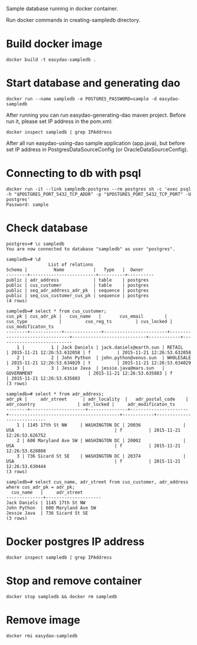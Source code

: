 Sample database running in docker container.

Run docker commands in creating-sampledb directory.

# Build docker image

    docker build -t easydao-sampledb .

# Start database and generating dao
    
    docker run --name sampledb -e POSTGRES_PASSWORD=sample -d easydao-sampledb
    
After running you can run easydao-generating-dao maven project. Before run it, please set IP address in the pom.xml:

    docker inspect sampledb | grep IPAddress
    
After all run easydao-using-dao sample application (app.java), but before set IP address in PostgresDataSourceConfig (or OracleDataSourceConfig).

# Connecting to db with psql
    
    docker run -it --link sampledb:postgres --rm postgres sh -c 'exec psql -h "$POSTGRES_PORT_5432_TCP_ADDR" -p "$POSTGRES_PORT_5432_TCP_PORT" -U postgres'
    Password: sample

# Check database

    postgres=# \c sampledb
    You are now connected to database "sampledb" as user "postgres".
    
    sampledb=# \d
                    List of relations
    Schema |          Name           |   Type   |  Owner   
    --------+-------------------------+----------+----------
    public | adr_address             | table    | postgres
    public | cus_customer            | table    | postgres
    public | seq_adr_address_adr_pk  | sequence | postgres
    public | seq_cus_customer_cus_pk | sequence | postgres
    (4 rows)

    sampledb=# select * from cus_customer;
    cus_pk | cus_adr_pk |   cus_name   |       cus_email        |            cus_type            |         cus_reg_ts         | cus_locked |     cus_modificaton_ts     
    --------+------------+--------------+------------------------+--------------------------------+----------------------------+------------+----------------------------
        1 |          1 | Jack Daniels | jack.daniels@earth.sun | RETAIL                         | 2015-11-21 12:26:53.632058 | f          | 2015-11-21 12:26:53.632058
        2 |          2 | John Python  | john.python@venus.sun  | WHOLESALE                      | 2015-11-21 12:26:53.634029 | t          | 2015-11-21 12:26:53.634029
        3 |          3 | Jessie Java  | jessie.java@mars.sun   | GOVERNMENT                     | 2015-11-21 12:26:53.635883 | f          | 2015-11-21 12:26:53.635883
    (3 rows)

    sampledb=# select * from adr_address;
    adr_pk |     adr_street      | adr_locality  |   adr_postal_code    |               adr_country                | adr_locked |     adr_modificaton_ts     
    --------+---------------------+---------------+----------------------+------------------------------------------+------------+----------------------------
        1 | 1145 17th St NW     | WASHINGTON DC | 20036                | USA                                      | f          | 2015-11-21 12:26:53.626752
        2 | 600 Maryland Ave SW | WASHINGTON DC | 20002                | USA                                      | f          | 2015-11-21 12:26:53.628808
        3 | 736 Sicard St SE    | WASHINGTON DC | 20374                | USA                                      | f          | 2015-11-21 12:26:53.630444
    (3 rows)
    
    sampledb=# select cus_name, adr_street from cus_customer, adr_address where cus_adr_pk = adr_pk;
      cus_name   |     adr_street      
    --------------+---------------------
    Jack Daniels | 1145 17th St NW
    John Python  | 600 Maryland Ave SW
    Jessie Java  | 736 Sicard St SE
    (3 rows)
    
# Docker postgres IP address

    docker inspect sampledb | grep IPAddress
    
# Stop and remove container

    docker stop sampledb && docker rm sampledb
    
# Remove image

    docker rmi easydao-sampledb
